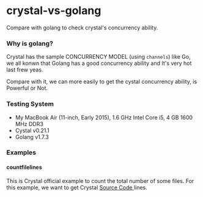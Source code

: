 # crystal-vs-golang

Compare with golang to check crystal's concurrency ability.


### Why is golang?

Crystal has the sample CONCURRENCY MODEL (using `channels`) like Go, we all konwn that Golang has a good concurrency ability and  It's very hot last frew yeas.

Compare with it, we can more easily to get the cystal concurrency ability, is Powerful or Not.

### Testing System

- My MacBook Air (11-inch, Early 2015), 1.6 GHz Intel Core i5, 4 GB 1600 MHz DDR3
- Cystal v0.21.1
- Golang v1.7.3


### Examples

#### countfilelines

This is Crystal official example to count the total number of some files. For this example, we want to get Crystal [Source Code ](https://github.com/crystal-lang/crystal/tree/master/src) lines.

